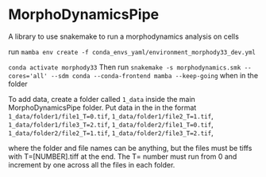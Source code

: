 # MorphoDynamicsPipe
A library to use snakemake to run a morphodynamics analysis on cells

run `mamba env create -f conda_envs_yaml/environment_morphody33_dev.yml`

`conda activate morphody33`
Then run `snakemake -s morphodynamics.smk --cores='all' --sdm conda --conda-frontend mamba --keep-going` 
when in the folder


To add data, create a folder called `1_data` inside the main MorphoDynamicsPipe folder. 
Put data in the in the format 
`1_data/folder1/file1_T=0.tif`, `1_data/folder1/file2_T=1.tif`, `1_data/folder1/file3_T=2.tif`, 
`1_data/folder2/file1_T=0.tif`, `1_data/folder2/file2_T=1.tif`, `1_data/folder2/file3_T=2.tif`, 

where the folder and file names can be anything, but the files must be tiffs with T=[NUMBER].tiff at the end. 
The T= number must run from 0 and increment by one across all the files in each folder. 
